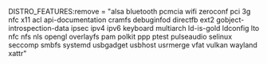 DISTRO_FEATURES:remove = "alsa bluetooth pcmcia wifi zeroconf pci 3g nfc x11 acl api-documentation cramfs debuginfod directfb ext2 gobject-introspection-data ipsec ipv4 ipv6 keyboard multiarch ld-is-gold ldconfig lto nfc nfs nls opengl overlayfs pam polkit ppp ptest pulseaudio selinux seccomp smbfs systemd usbgadget usbhost usrmerge vfat vulkan wayland xattr"
